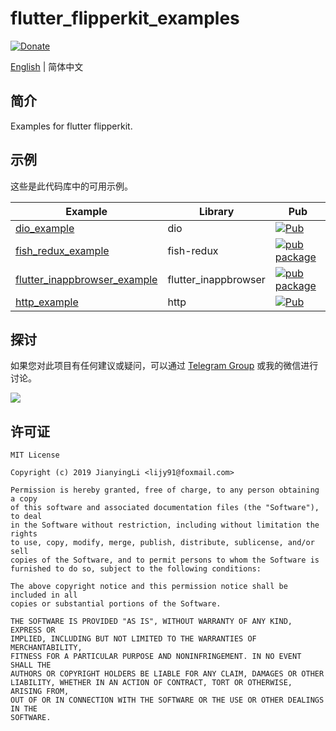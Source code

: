 # flutter_flipperkit_examples

[![Donate](https://img.shields.io/badge/Donate-PayPal-green.svg)](https://www.paypal.com/cgi-bin/webscr?cmd=_donations&business=lijy91%40live.com&currency_code=USD&source=url)

[English](./README.md) | 简体中文

## 简介

Examples for flutter flipperkit.

## 示例

这些是此代码库中的可用示例。

| Example                                                         | Library              | Pub                                                                                                                    |
| --------------------------------------------------------------- | -------------------- | ---------------------------------------------------------------------------------------------------------------------- |
| [dio_example](./dio_example/)                                   | dio                  | [![Pub](https://img.shields.io/pub/v/dio.svg?style=flat-square)](https://pub.dev/packages/dio)                         |
| [fish_redux_example](./fish_redux_example/)                     | fish-redux           | [![pub package](https://img.shields.io/pub/v/fish_redux.svg)](https://pub.dev/packages/fish_redux)                     |
| [flutter_inappbrowser_example](./flutter_inappbrowser_example/) | flutter_inappbrowser | [![pub package](https://img.shields.io/pub/v/flutter_inappbrowser.svg)](https://pub.dev/packages/flutter_inappbrowser) |
| [http_example](./http_example/)                                 | http                 | [![Pub](https://img.shields.io/pub/v/http.svg?style=flat-square)](https://pub.dev/packages/http)                       |

## 探讨

如果您对此项目有任何建议或疑问，可以通过 [Telegram Group](https://t.me/flipper4flutter) 或我的微信进行讨论。

![](http://blankapp.org/assets/images/wechat_qrcode.png)

## 许可证

```
MIT License

Copyright (c) 2019 JianyingLi <lijy91@foxmail.com>

Permission is hereby granted, free of charge, to any person obtaining a copy
of this software and associated documentation files (the "Software"), to deal
in the Software without restriction, including without limitation the rights
to use, copy, modify, merge, publish, distribute, sublicense, and/or sell
copies of the Software, and to permit persons to whom the Software is
furnished to do so, subject to the following conditions:

The above copyright notice and this permission notice shall be included in all
copies or substantial portions of the Software.

THE SOFTWARE IS PROVIDED "AS IS", WITHOUT WARRANTY OF ANY KIND, EXPRESS OR
IMPLIED, INCLUDING BUT NOT LIMITED TO THE WARRANTIES OF MERCHANTABILITY,
FITNESS FOR A PARTICULAR PURPOSE AND NONINFRINGEMENT. IN NO EVENT SHALL THE
AUTHORS OR COPYRIGHT HOLDERS BE LIABLE FOR ANY CLAIM, DAMAGES OR OTHER
LIABILITY, WHETHER IN AN ACTION OF CONTRACT, TORT OR OTHERWISE, ARISING FROM,
OUT OF OR IN CONNECTION WITH THE SOFTWARE OR THE USE OR OTHER DEALINGS IN THE
SOFTWARE.
```
